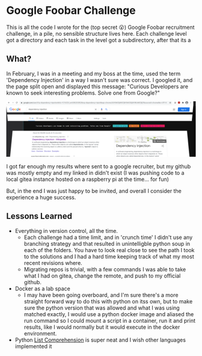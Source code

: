 # Google Foobar Challenge

This is all the code I wrote for the (top secret 😮) Google Foobar recruitment challenge, in a pile, no sensible structure lives here.
Each challenge level got a directory and each task in the level got a subdirectory, after that its a

## What?

In February, I was in a meeting and my boss at the time, used the term 'Dependency Injection' in a way I wasn't sure was correct. 
I googled it, and the page split open and displayed this message:
"Curious Developers are known to seek interesting problems. Solve one from Google?"

![foobar](./foobar-message.png)

I got far enough my results where sent to a google recruiter, but my github was mostly empty and my linked in didn't exist
(I was pushing code to a local gitea instance hosted on a raspberry pi at the time... for fun) 

But, in the end I was just happy to be invited, and overall I consider the experience a huge success.

## Lessons Learned
- Everything in version control, all the time.
    - Each challenge had a time limit, and in 'crunch time' I didn't use any branching strategy and that resulted in unintelligble python soup in each of the folders. You have to look real close to see the path I took to the solutions and I had a hard time keeping track of what my most recent revisions where.
    - Migrating repos is trivial, with a few commands I was able to take what I had on gitea, change the remote, and push to my official github.
- Docker as a lab space
    - I may have been going overboard, and I'm sure there's a more straight forward way to do this with python on itss own, but to make sure the python version that was allowed and what I was using matched exactly, I would use a python docker image and aliased the run command so I could mount a script in a container, run it and print results, like I would normally but it would execute in the docker environment.
- Python [List Comprehension](https://www.w3schools.com/python/python_lists_comprehension.asp) is super neat and I wish other languages implemented it 